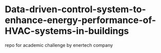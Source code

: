 # Data-driven-control-system-to-enhance-energy-performance-of-HVAC-systems-in-buildings
repo for academic challenge by enertech company 
